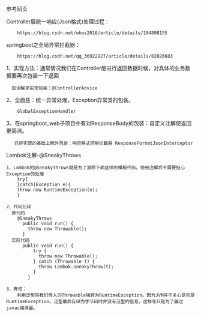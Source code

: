 参考网页


   Controller层统一响应(Json格式)处理过程： 
    
        https://blog.csdn.net/whos2016/article/details/104808155
    
   springboot之全局异常拦截器： 
        
        https://blog.csdn.net/qq_36922927/article/details/82026683


1、实现方法：通常情况我们在Controller层进行返回数据时候，对具体的业务数据要再次包装一下返回
      
      加注解来实现包装：@ControllerAdvice
        
2、全面些：统一异常处理，Exception异常类的包装。

        GlobalExceptionHandler


3、在springboot_web子项目中有对ResponseBody的包装：自定义注解使返回更简洁。
       
       已经实现的基础上额外包装：响应格式控制拦截器 ResponseFormatJsonInterceptor
       



Lombok注解-@SneakyThrows

    1、Lombok的@SneakyThrows就是为了消除下面这样的模板代码。使用注解后不需要担心Exception的处理
        try{
        }catch(Exception e){
        throw new RuntimeException(e);
        }

    2、代码比较
      原代码
        @SneakyThrows
          public void run() {
            throw new Throwable();
          }
      实际代码
          public void run() {
              try {
                throw new Throwable();
              } catch (Throwable t) {
                throw Lombok.sneakyThrow(t);
              }
            }

    3、真相：
        利用泛型将我们传入的Throwable强转为RuntimeException。因为JVM并不关心是否是RuntimeException。泛型最后存储为字节码时并没有泛型的信息。这样写只是为了骗过javac编译器。
